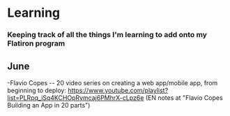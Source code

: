 # Learning
### Keeping track of all the things I'm learning to add onto my Flatiron program

## June
-Flavio Copes -- 20 video series on creating a web app/mobile app, from beginning to deploy: https://www.youtube.com/playlist?list=PLRpq_iSq4KCHOpRymcaj6PMhrX-cLpz6e (EN notes at "Flavio Copes Building an App in 20 parts")


